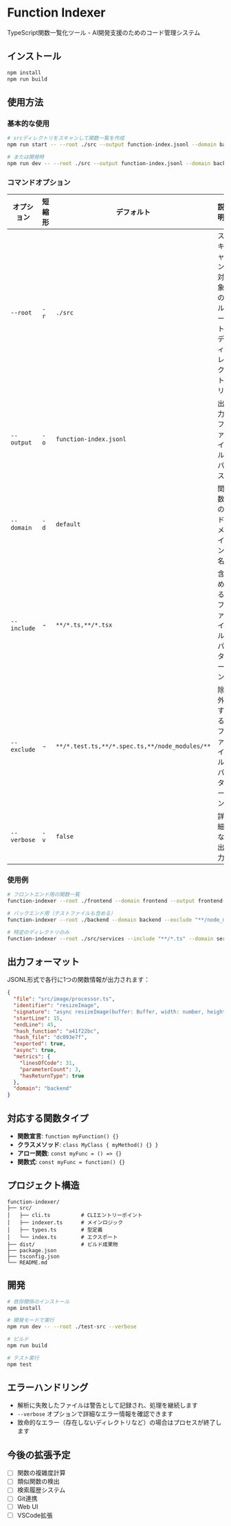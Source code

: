 # Function Indexer

TypeScript関数一覧化ツール - AI開発支援のためのコード管理システム

## インストール

```bash
npm install
npm run build
```

## 使用方法

### 基本的な使用

```bash
# srcディレクトリをスキャンして関数一覧を作成
npm run start -- --root ./src --output function-index.jsonl --domain backend

# または開発時
npm run dev -- --root ./src --output function-index.jsonl --domain backend
```

### コマンドオプション

| オプション | 短縮形 | デフォルト | 説明 |
|-----------|--------|-----------|------|
| `--root` | `-r` | `./src` | スキャン対象のルートディレクトリ |
| `--output` | `-o` | `function-index.jsonl` | 出力ファイルパス |
| `--domain` | `-d` | `default` | 関数のドメイン名 |
| `--include` | - | `**/*.ts,**/*.tsx` | 含めるファイルパターン |
| `--exclude` | - | `**/*.test.ts,**/*.spec.ts,**/node_modules/**` | 除外するファイルパターン |
| `--verbose` | `-v` | `false` | 詳細な出力 |

### 使用例

```bash
# フロントエンド用の関数一覧
function-indexer --root ./frontend --domain frontend --output frontend-functions.jsonl

# バックエンド用（テストファイルも含める）
function-indexer --root ./backend --domain backend --exclude "**/node_modules/**" -v

# 特定のディレクトリのみ
function-indexer --root ./src/services --include "**/*.ts" --domain services
```

## 出力フォーマット

JSONL形式で各行に1つの関数情報が出力されます：

```json
{
  "file": "src/image/processor.ts",
  "identifier": "resizeImage",
  "signature": "async resizeImage(buffer: Buffer, width: number, height: number): Promise<Buffer>",
  "startLine": 15,
  "endLine": 45,
  "hash_function": "a41f22bc",
  "hash_file": "dc093e7f",
  "exported": true,
  "async": true,
  "metrics": {
    "linesOfCode": 31,
    "parameterCount": 3,
    "hasReturnType": true
  },
  "domain": "backend"
}
```

## 対応する関数タイプ

- **関数宣言**: `function myFunction() {}`
- **クラスメソッド**: `class MyClass { myMethod() {} }`
- **アロー関数**: `const myFunc = () => {}`
- **関数式**: `const myFunc = function() {}`

## プロジェクト構造

```
function-indexer/
├── src/
│   ├── cli.ts          # CLIエントリーポイント
│   ├── indexer.ts      # メインロジック
│   ├── types.ts        # 型定義
│   └── index.ts        # エクスポート
├── dist/               # ビルド成果物
├── package.json
├── tsconfig.json
└── README.md
```

## 開発

```bash
# 依存関係のインストール
npm install

# 開発モードで実行
npm run dev -- --root ./test-src --verbose

# ビルド
npm run build

# テスト実行
npm test
```

## エラーハンドリング

- 解析に失敗したファイルは警告として記録され、処理を継続します
- `--verbose` オプションで詳細なエラー情報を確認できます
- 致命的なエラー（存在しないディレクトリなど）の場合はプロセスが終了します

## 今後の拡張予定

- [ ] 関数の複雑度計算
- [ ] 類似関数の検出
- [ ] 検索履歴システム
- [ ] Git連携
- [ ] Web UI
- [ ] VSCode拡張